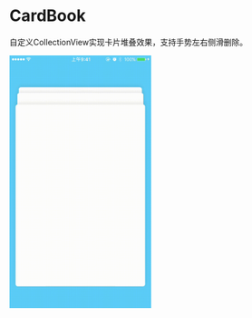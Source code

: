 # CardBook

自定义CollectionView实现卡片堆叠效果，支持手势左右侧滑删除。


<img src="https://github.com/wuqiuhao/CardBook/raw/master/Resource/cardbook.gif" width=250 height=445 />

